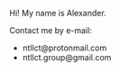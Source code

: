 Hi! My name is Alexander.

Contact me by e-mail:<br>
<ul>
<li>ntllct@protonmail.com</li>
<li>ntllct.group@gmail.com</li>
</ul>
